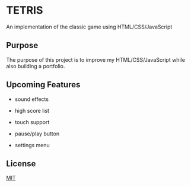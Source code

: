 # TETRIS

An implementation of the classic game using HTML/CSS/JavaScript

## Purpose
The purpose of this project is to improve my HTML/CSS/JavaScript 
while also building a portfolio.

## Upcoming Features
  - sound effects

  - high score list

  - touch support

  - pause/play button

  - settings menu

## License
  [MIT](https://choosealicense.com/licenses/mit/)